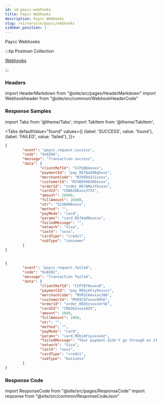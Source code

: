```yaml
---
id: id-paycc-webhooks
title: Paycc Webhooks
description: Paycc Webhooks
slug: /v1/service/paycc/webhooks
sidebar_position: 1
---
```


Paycc Webhooks

:::tip Postman Collection

<a href="https://www.google.com" target="_blank">Webhooks</a>

:::

### Headers

import HeaderMarkdown from "@site/src/pages/HeaderMarkdown"
import Webhookheader from "@site/src/common/WebhookHeaderCode"

<HeaderMarkdown data={Webhookheader}/>

### Response Samples

import Tabs from '@theme/Tabs';
import TabItem from '@theme/TabItem';

<Tabs
    defaultValue="found"
    values={[
        {label: 'SUCCESS', value: 'found'},
        {label: 'FAILED', value: 'failed'},
    ]}>

<TabItem value="found">

```json
{
        "event": "paycc.request.success",
        "code": "0x0200",
        "message": "Transaction success",
        "data": {
                "clientRefId": "CCP2804xxxx",
                "paymentId": "pay_REfAaO98ghxxx",
                "merchantCode": "MJVER4311xxxx",
                "customerId": "MJVER498360xxxx",
                "orderId": "order_REfAMeJYkxxxx",
                "cardId": "CRD6286xxx3731",
                "amount": 26800,
                "fullAmount": 26800,
                "utr": "5250098xxxx",
                "method": "",
                "payMode": "card",
                "params": "card_REfAaO9xxxxx",
                "failedMessage": "",
                "network": "Visa",
                "last4": "xxxx",
                "cardType": "credit",
                "subType": "consumer"
        }
}
  
```

</TabItem>


<TabItem value="failed">

```json
{
        "event": "paycc.request.failed",
        "code": "0x0202",
        "message": "Transaction failed",
        "data": {
                "clientRefId": "CCP7879xxxx9",
                "paymentId": "pay_REbjmFiy9xxxxz",
                "merchantCode": "MYRSC64xxxx380",
                "customerId": "MYRSC97xxxx9956",
                "orderId": "order_REbhzxxxxVr56",
                "cardId": "CRD362xxxx035",
                "amount": 1000,
                "fullAmount": 1000,
                "utr": "",
                "method": "",
                "payMode": "card",
                "params": "card_REbjmFiyxxxxmz",
                "failedMessage": "Your payment didn't go through as it was declined by the bank. Try another payment method or contact your bank.",
                "network": "Visa",
                "last4": "xxxx",
                "cardType": "credit",
                "subType": "business"
        }
}
```

</TabItem>
</Tabs>

### Response Code

import ResponseCode from "@site/src/pages/ResponseCode"
import response from "@site/src/common/ResponseCodeJson"

<ResponseCode data={response}/>